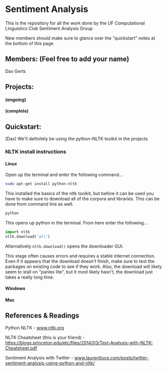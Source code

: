 # Sentiment Analysis

This is the repository for all the work done by the UF Computational Linguistics Club Sentiment Analysis Group

New members should make sure to glance over the "quickstart" notes at the bottom of this page

## Members: (Feel free to add your name)

Dax Gerts


## Projects:

#### (ongoing)

#### (complete)

## Quickstart:

(Dax) We'll definitely be using the python-NLTK toolkit in the projects

### NLTK install instructions

#### Linux

Open up the terminal and enter the following command...

```bash
sudo apt-get install python-nltk
```

This installed the basics of the nltk toolkit, but before it can be used you have to make sure to download all of the corpora and libraries. This can be done from command line as well.

```bash
python
```

This opens up python in the terminal. From here enter the following...

```python
import nltk
nltk.download('all')
```

Alternatively ```nltk.download()``` opens the downloader GUI.

This stage often causes errors and requires a stable internet connection. Even if it appears that the download doesn't finish, make sure to test the packages on existing code to see if they work. Also, the download will likely seem to stall on "panlex lite", but it most likely hasn't, the download just takes a really long time.

#### Windows

#### Mac

## References & Readings

Python NLTK - www.nltk.org

NLTK Cheatsheet (this is your friend) - https://blogs.princeton.edu/etc/files/2014/03/Text-Analysis-with-NLTK-Cheatsheet.pdf

Sentiment Analysis with Twitter - www.laurentluce.com/posts/twitter-sentiment-analysis-using-python-and-nltk/
